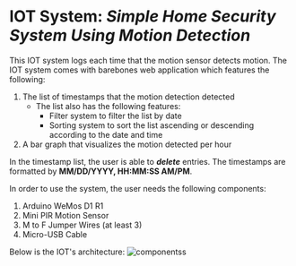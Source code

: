 # IOT System: *Simple Home Security System Using Motion Detection*

This IOT system logs each time that the motion sensor detects motion. The IOT system comes with barebones
web application which features the following:
  1) The list of timestamps that the motion detection detected
     - The list also has the following features:
         - Filter system to filter the list by date
         - Sorting system to sort the list ascending or descending according to the date and time
  2) A bar graph that visualizes the motion detected per hour

In the timestamp list, the user is able to **_delete_** entries.
The timestamps are formatted by **MM/DD/YYYY, HH:MM:SS AM/PM**.

In order to use the system, the user needs the following components:
  1) Arduino WeMos D1 R1
  2) Mini PIR Motion Sensor
  3) M to F Jumper Wires (at least 3)
  4) Micro-USB Cable

Below is the IOT's architecture:
![componentss](https://github.com/CACabusas/itd103_casestudy2/assets/151438259/9f3ffbe7-9c43-4b89-b575-a121de538d0f)
